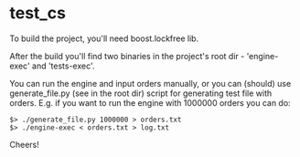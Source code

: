 # test_cs

To build the project, you'll need boost.lockfree lib. 

After the build you'll find two binaries in the project's root dir - 'engine-exec' and 'tests-exec'.

You can run the engine and input orders manually, or you can (should) 
use generate_file.py (see in the root dir) script for generating test file with orders.
E.g. if you want to run the engine with 1000000 orders you can do:

```
$> ./generate_file.py 1000000 > orders.txt
$> ./engine-exec < orders.txt > log.txt
```

Cheers!
